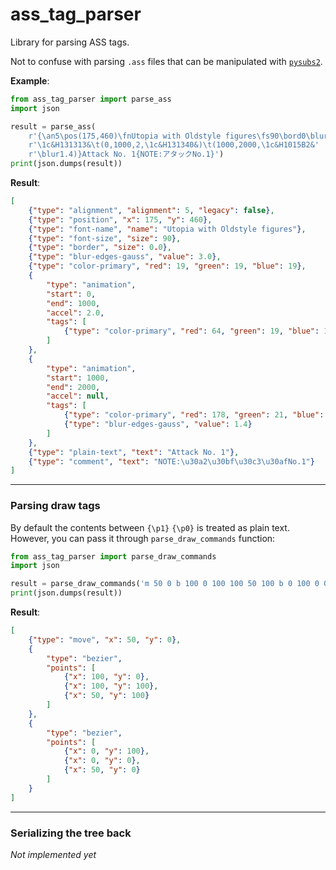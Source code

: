 ass_tag_parser
==============

Library for parsing ASS tags.

Not to confuse with parsing `.ass` files that can be manipulated with
[`pysubs2`](https://github.com/tkarabela/pysubs2).


**Example**:

```python
from ass_tag_parser import parse_ass
import json

result = parse_ass(
    r'{\an5\pos(175,460)\fnUtopia with Oldstyle figures\fs90\bord0\blur3'
    r'\1c&H131313&\t(0,1000,2,\1c&H131340&)\t(1000,2000,\1c&H1015B2&'
    r'\blur1.4)}Attack No. 1{NOTE:アタックNo.1}')
print(json.dumps(result))
```

**Result**:

```json
[
    {"type": "alignment", "alignment": 5, "legacy": false},
    {"type": "position", "x": 175, "y": 460},
    {"type": "font-name", "name": "Utopia with Oldstyle figures"},
    {"type": "font-size", "size": 90},
    {"type": "border", "size": 0.0},
    {"type": "blur-edges-gauss", "value": 3.0},
    {"type": "color-primary", "red": 19, "green": 19, "blue": 19},
    {
        "type": "animation",
        "start": 0,
        "end": 1000,
        "accel": 2.0,
        "tags": [
            {"type": "color-primary", "red": 64, "green": 19, "blue": 19}
        ]
    },
    {
        "type": "animation",
        "start": 1000,
        "end": 2000,
        "accel": null,
        "tags": [
            {"type": "color-primary", "red": 178, "green": 21, "blue": 16},
            {"type": "blur-edges-gauss", "value": 1.4}
        ]
    },
    {"type": "plain-text", "text": "Attack No. 1"},
    {"type": "comment", "text": "NOTE:\u30a2\u30bf\u30c3\u30afNo.1"}
]
```

---

### Parsing draw tags

By default the contents between `{\p1}` `{\p0}` is treated as plain text.  
However, you can pass it through `parse_draw_commands` function:

```python
from ass_tag_parser import parse_draw_commands
import json

result = parse_draw_commands('m 50 0 b 100 0 100 100 50 100 b 0 100 0 0 50 0')
print(json.dumps(result))
```

**Result**:

```json
[
    {"type": "move", "x": 50, "y": 0},
    {
        "type": "bezier",
        "points": [
            {"x": 100, "y": 0},
            {"x": 100, "y": 100},
            {"x": 50, "y": 100}
        ]
    },
    {
        "type": "bezier",
        "points": [
            {"x": 0, "y": 100},
            {"x": 0, "y": 0},
            {"x": 50, "y": 0}
        ]
    }
]
```

---

### Serializing the tree back

*Not implemented yet*
